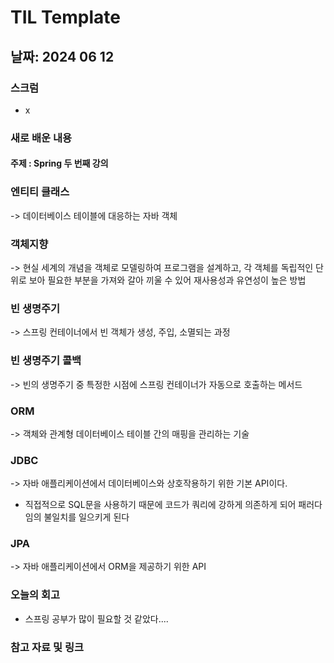 # TIL Template

## 날짜: 2024 06 12
### 스크럼
- x

### 새로 배운 내용
#### 주제 : Spring 두 번째 강의

### 엔티티 클래스
-> 데이터베이스 테이블에 대응하는 자바 객체

### 객체지향
-> 현실 세계의 개념을 객체로 모델링하여 프로그램을 설계하고, 각 객체를 독립적인 단위로 보아 필요한 부분을 가져와 갈아 끼울 수 있어 재사용성과 유연성이 높은 방법

### 빈 생명주기
-> 스프링 컨테이너에서 빈 객체가 생성, 주입, 소멸되는 과정

### 빈 생명주기 콜백
-> 빈의 생명주기 중 특정한 시점에 스프링 컨테이너가 자동으로 호출하는 메서드

### ORM 
-> 객체와 관계형 데이터베이스 테이블 간의 매핑을 관리하는 기술

### JDBC
->  자바 애플리케이션에서 데이터베이스와 상호작용하기 위한 기본 API이다. 
- 직접적으로 SQL문을 사용하기 때문에 코드가 쿼리에 강하게 의존하게 되어 패러다임의 불일치를 일으키게 된다

### JPA
-> 자바 애플리케이션에서 ORM을 제공하기 위한 API

### 오늘의 회고
- 스프링 공부가 많이 필요할 것 같았다.... 
### 참고 자료 및 링크
